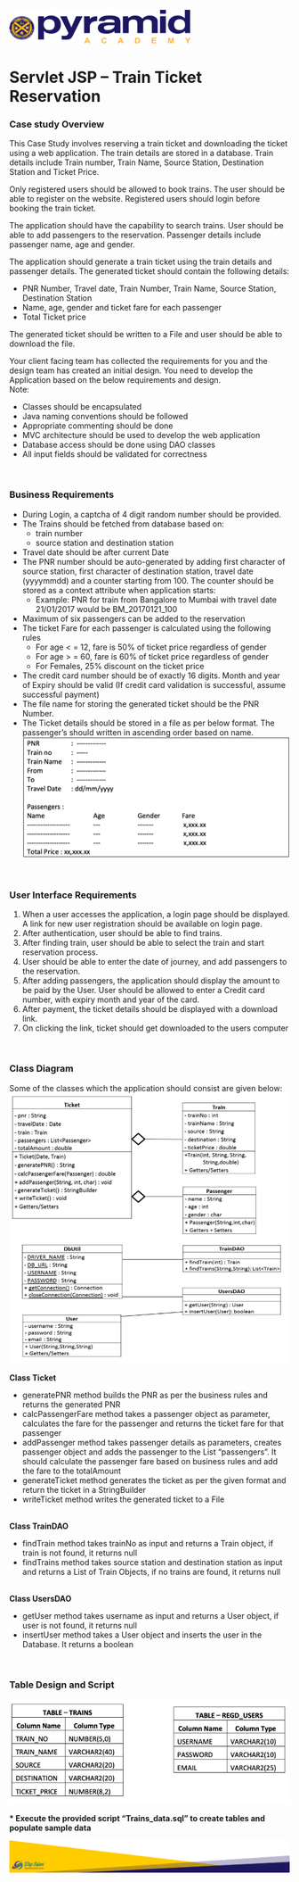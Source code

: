 
<img align="left" src="../../markdown_imgs/logo_with_name.png" height = 60></img><br>

<br>
<div>
    <img align="left" src="../../markdown_imgs/logo_round.png" height=70 />

<h1>Servlet JSP – Train Ticket Reservation</h1>

<h3>Case study Overview</h3>
<p>This Case Study involves reserving a train ticket and downloading the ticket using a web application. The train details are stored in a database. Train details include Train number, Train Name, Source Station, Destination Station and Ticket Price.</p>

Only registered users should be allowed to book trains. The user should be able to register on the website. Registered users should login before booking the train ticket.

The application should have the capability to search trains. User should be able to add passengers to the reservation. Passenger details include passenger name, age and gender.

The application should generate a train ticket using the train details and passenger details.
The generated ticket should contain the following details:
<ul>
  <li>PNR Number, Travel date, Train Number, Train Name, Source Station, Destination Station</li>
  <li>Name, age, gender and ticket fare for each passenger</li>
  <li>Total Ticket price</li>
</ul>

The generated ticket should be written to a File and user should be able to download the file.

Your client facing team has collected the requirements for you and the design team has created an initial design. You need to develop the Application based on the below requirements and design. 
<br>
Note:

- Classes should be encapsulated
- Java naming conventions should be followed
- Appropriate commenting should be done
- MVC architecture should be used to develop the web application
- Database access should be done using DAO classes
- All input fields should be validated for correctness

<br>
<h3>Business Requirements</h3>

- During Login, a captcha of 4 digit random number should be provided.
- The Trains should be fetched from database based on:
  - train number
  - source station and destination station
- Travel date should be after current Date
- The PNR number should be auto-generated by adding first character of source station, first character of destination station, travel date (yyyymmdd) and a counter starting from 100. The counter should be stored as a context attribute when application starts:
  - Example: PNR for train from Bangalore to Mumbai with travel date 21/01/2017 would be BM_20170121_100
- Maximum of six passengers can be added to the reservation
- The ticket Fare for each passenger is calculated using the following rules
  - For age < = 12, fare is 50% of ticket price regardless of gender
  - For age > = 60, fare is 60% of ticket price regardless of gender
  - For Females, 25% discount on the ticket price
- The credit card number should be of exactly 16 digits. Month and year of Expiry should be valid (If credit card validation is successful, assume successful payment)
- The file name for storing the generated ticket should be the PNR Number.
- The Ticket details should be stored in a file as per below format. The passenger’s should written in ascending order based on name.
<img src="markdown_imgs/1.png"></img>
<br>

<h3>User Interface Requirements</h3>

1. When a user accesses the application, a login page should be displayed. A link for new user registration should be available on login page.
2. After authentication, user should be able to find trains.
3. After finding train, user should be able to select the train and start reservation process.
4. User should be able to enter the date of journey, and add passengers to the reservation.
5. After adding passengers, the application should display the amount to be paid by the User. User should be allowed to enter a Credit card number, with expiry month and year of the card.
6. After payment, the ticket details should be displayed with a download link.
7. On clicking the link, ticket should get downloaded to the users computer

<br>
<h3>Class Diagram</h3>
Some of the classes which the application should consist are given below:
<img src="markdown_imgs/2.png"></img>

<b>Class Ticket</b>

- generatePNR method builds the PNR as per the business rules and returns the generated PNR
- calcPassengerFare method takes a passenger object as parameter, calculates the fare for the passenger and returns the ticket fare for that passenger
- addPassenger method takes passenger details as parameters, creates passenger object and adds the passenger to the List “passengers”. It should calculate the passenger fare based on business rules and add the fare to the totalAmount
- generateTicket method generates the ticket as per the given format and return the ticket in a StringBuilder
- writeTicket method writes the generated ticket to a File
<br>
<b>Class TrainDAO</b>

- findTrain method takes trainNo as input and returns a Train object, if train is not found, it returns null
- findTrains method takes source station and destination station as input and returns a List of Train Objects, if no trains are found, it returns null

<br>
<b>Class UsersDAO</b>

- getUser method takes username as input and returns a User object, if user is not found, it returns null
- insertUser method takes a User object and inserts the user in the Database. It returns a boolean

<br>
<h3>Table Design and Script</h3>
<img src="markdown_imgs/3.png"></img>

<b> * Execute the provided script “Trains_data.sql” to create tables and populate sample data </b>

<img align="left" src="../../markdown_imgs/footer.png"></img>
</div>
